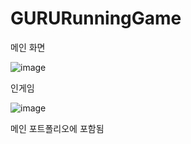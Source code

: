 # GURURunningGame

메인 화면

![image](https://user-images.githubusercontent.com/68212670/157678730-564038c0-6313-4069-a92f-c90af3ca30dd.png)

인게임

![image](https://user-images.githubusercontent.com/68212670/157679492-6a7c83d7-5e51-4340-b106-4ff5e3cd88f6.png)

메인 포트폴리오에 포함됨


